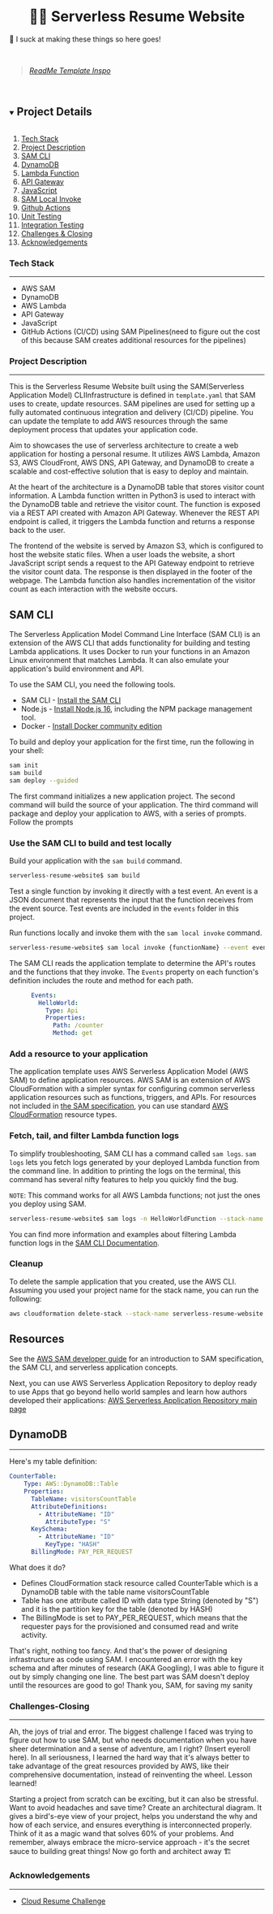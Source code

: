 
<p align="center">
  <h1 align="center"><b> 👨‍💻 Serverless Resume Website </b></h1>
💭 I suck at making these things so here goes!
</p>

<br>

<blockquote>
   <cite>  <a href="https://github.com/digitalden3/serverless-website-backend" target="_blank">ReadMe Template Inspo</a>
  
</blockquote>

<br>

<details open="open">
  <summary><h2 style="display: inline-block">Project Details</h2></summary>
  <ol>
    <li><a href="#tech-stack">Tech Stack</a>
    </li>
    <li><a href="#project-description">Project Description</a></li>
    <li><a href="#sam-cli">SAM CLI</a></li>    
    <li><a href="#dynamodb">DynamoDB</a></li>
    <li><a href="#lambda-function">Lambda Function</a></li>
    <li><a href="#api-gateway">API Gateway</a></li>
    <li><a href="#javascript">JavaScript</a></li>
    <li><a href="#sam-local-invoke">SAM Local Invoke</a></li>
    <li><a href="#github-actions">Github Actions</a></li>
    <li><a href="#unit-testing">Unit Testing</a></li>
    <li><a href="#integration-testing">Integration Testing</a></li>
    <li><a href="#challenges-closing">Challenges & Closing</a></li>
    <li><a href="#acknowledgements">Acknowledgements</a></li>
  </ol>
</details>



### Tech Stack
------------------
- AWS SAM
- DynamoDB
- AWS Lambda
- API Gateway
- JavaScript
- GitHub Actions (CI/CD) using SAM Pipelines(need to figure out the cost of this because SAM creates additional resources for the pipelines)


### Project Description
-----------------
This is the Serverless Resume Website built using the SAM(Serverless Application Model) CLIInfrastructure is defined in `template.yaml` that SAM uses to create, update resources. SAM pipelines are used for setting up a fully automated continuous integration and delivery (CI/CD) pipeline.  You can update the template to add AWS resources through the same deployment process that updates your application code.

Aim to showcases the use of serverless architecture to create a web application for hosting a personal resume. It utilizes AWS Lambda, Amazon S3, AWS CloudFront, AWS DNS, API Gateway, and DynamoDB to create a scalable and cost-effective solution that is easy to deploy and maintain.

At the heart of the architecture is a DynamoDB table that stores visitor count information. A Lambda function written in Python3 is used to interact with the DynamoDB table and retrieve the visitor count. The function is exposed via a REST API created with Amazon API Gateway. Whenever the REST API endpoint is called, it triggers the Lambda function and returns a response back to the user.

The frontend of the website is served by Amazon S3, which is configured to host the website static files. When a user loads the website, a short JavaScript script sends a request to the API Gateway endpoint to retrieve the visitor count data. The response is then displayed in the footer of the webpage. The Lambda function also handles incrementation of the visitor count as each interaction with the website occurs.



## SAM CLI

The Serverless Application Model Command Line Interface (SAM CLI) is an extension of the AWS CLI that adds functionality for building and testing Lambda applications. It uses Docker to run your functions in an Amazon Linux environment that matches Lambda. It can also emulate your application's build environment and API.

To use the SAM CLI, you need the following tools.

* SAM CLI - [Install the SAM CLI](https://docs.aws.amazon.com/serverless-application-model/latest/developerguide/serverless-sam-cli-install.html)
* Node.js - [Install Node.js 16](https://nodejs.org/en/), including the NPM package management tool.
* Docker - [Install Docker community edition](https://hub.docker.com/search/?type=edition&offering=community)

To build and deploy your application for the first time, run the following in your shell:

```bash
sam init
sam build
sam deploy --guided
```

The first command initializes a new application project. The second command will build the source of your application. The third command will package and deploy your application to AWS, with a series of prompts. Follow the prompts


### **Use the SAM CLI to build and test locally**

Build your application with the `sam build` command.

```bash
serverless-resume-website$ sam build
```

Test a single function by invoking it directly with a test event. An event is a JSON document that represents the input that the function receives from the event source. Test events are included in the `events` folder in this project.

Run functions locally and invoke them with the `sam local invoke` command.

```bash
serverless-resume-website$ sam local invoke {functionName} --event events/event.json
```

The SAM CLI reads the application template to determine the API's routes and the functions that they invoke. The `Events` property on each function's definition includes the route and method for each path.

```yaml
      Events:
        HelloWorld:
          Type: Api
          Properties:
            Path: /counter
            Method: get
```

### **Add a resource to your application**
The application template uses AWS Serverless Application Model (AWS SAM) to define application resources. AWS SAM is an extension of AWS CloudFormation with a simpler syntax for configuring common serverless application resources such as functions, triggers, and APIs. For resources not included in [the SAM specification](https://github.com/awslabs/serverless-application-model/blob/master/versions/2016-10-31.md), you can use standard [AWS CloudFormation](https://docs.aws.amazon.com/AWSCloudFormation/latest/UserGuide/aws-template-resource-type-ref.html) resource types.

### **Fetch, tail, and filter Lambda function logs**

To simplify troubleshooting, SAM CLI has a command called `sam logs`. `sam logs` lets you fetch logs generated by your deployed Lambda function from the command line. In addition to printing the logs on the terminal, this command has several nifty features to help you quickly find the bug.

`NOTE`: This command works for all AWS Lambda functions; not just the ones you deploy using SAM.

```bash
serverless-resume-website$ sam logs -n HelloWorldFunction --stack-name serverless-resume-website --tail
```

You can find more information and examples about filtering Lambda function logs in the [SAM CLI Documentation](https://docs.aws.amazon.com/serverless-application-model/latest/developerguide/serverless-sam-cli-logging.html).


### **Cleanup**

To delete the sample application that you created, use the AWS CLI. Assuming you used your project name for the stack name, you can run the following:

```bash
aws cloudformation delete-stack --stack-name serverless-resume-website
```

## Resources

See the [AWS SAM developer guide](https://docs.aws.amazon.com/serverless-application-model/latest/developerguide/what-is-sam.html) for an introduction to SAM specification, the SAM CLI, and serverless application concepts.

Next, you can use AWS Serverless Application Repository to deploy ready to use Apps that go beyond hello world samples and learn how authors developed their applications: [AWS Serverless Application Repository main page](https://aws.amazon.com/serverless/serverlessrepo/)


## DynamoDB
----------------------------
Here's my table definition:
```yaml
CounterTable:
    Type: AWS::DynamoDB::Table
    Properties:
      TableName: visitorsCountTable
      AttributeDefinitions:
        - AttributeName: "ID"
          AttributeType: "S"
      KeySchema:
        - AttributeName: "ID"
          KeyType: "HASH"
      BillingMode: PAY_PER_REQUEST
```
What does it do?
- Defines CloudFormation stack resource called CounterTable which is a DynamoDB table with the table name visitorsCountTable
- Table has one attribute called ID with data type String (denoted by "S") and it is the partition key for the table (denoted by HASH)
- The BillingMode is set to PAY_PER_REQUEST, which means that the requester pays for the provisioned and consumed read and write activity.

That's right, nothing too fancy. And that's the power of designing infrastructure as code using SAM. I encountered an error with the key schema and after minutes of research (AKA Googling), I was able to figure it out by simply changing one line. The best part was SAM doesn't deploy until the resources are good to go! Thank you, SAM, for saving my sanity



### Challenges-Closing
----------
Ah, the joys of trial and error. The biggest challenge I faced was trying to figure out how to use SAM, but who needs documentation when you have sheer determination and a sense of adventure, am I right? (Insert eyeroll here). In all seriousness, I learned the hard way that it's always better to take advantage of the great resources provided by AWS, like their comprehensive documentation, instead of reinventing the wheel. Lesson learned!

Starting a project from scratch can be exciting, but it can also be stressful. Want to avoid headaches and save time? Create an architectural diagram. It gives a bird's-eye view of your project, helps you understand the why and how of each service, and ensures everything is interconnected properly. Think of it as a magic wand that solves 60% of your problems. And remember, always embrace the micro-service approach - it's the secret sauce to building great things! Now go forth and architect away 🏗️

### Acknowledgements
------------------
* [Cloud Resume Challenge](https://cloudresumechallenge.dev/)